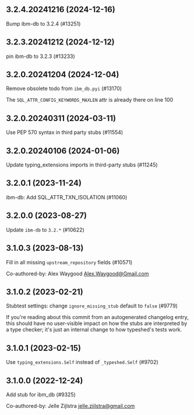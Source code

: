 ## 3.2.4.20241216 (2024-12-16)

Bump ibm-db to 3.2.4 (#13251)

## 3.2.3.20241212 (2024-12-12)

pin ibm-db to 3.2.3 (#13233)

## 3.2.0.20241204 (2024-12-04)

Remove obsolete todo from `ibm_db.pyi` (#13170)

The `SQL_ATTR_CONFIG_KEYWORDS_MAXLEN` attr is already there on line 100

## 3.2.0.20240311 (2024-03-11)

Use PEP 570 syntax in third party stubs (#11554)

## 3.2.0.20240106 (2024-01-06)

Update typing_extensions imports in third-party stubs (#11245)

## 3.2.0.1 (2023-11-24)

ibm-db: Add SQL_ATTR_TXN_ISOLATION (#11060)

## 3.2.0.0 (2023-08-27)

Update `ibm-db` to `3.2.*` (#10622)

## 3.1.0.3 (2023-08-13)

Fill in all missing `upstream_repository` fields (#10571)

Co-authored-by: Alex Waygood <Alex.Waygood@Gmail.com>

## 3.1.0.2 (2023-02-21)

Stubtest settings: change `ignore_missing_stub` default to `false` (#9779)

If you're reading about this commit from an autogenerated changelog entry, this should have no user-visible impact on how the stubs are interpreted by a type checker; it's just an internal change to how typeshed's tests work.

## 3.1.0.1 (2023-02-15)

Use `typing_extensions.Self` instead of `_typeshed.Self` (#9702)

## 3.1.0.0 (2022-12-24)

Add stub for ibm_db (#9325)

Co-authored-by: Jelle Zijlstra <jelle.zijlstra@gmail.com>

